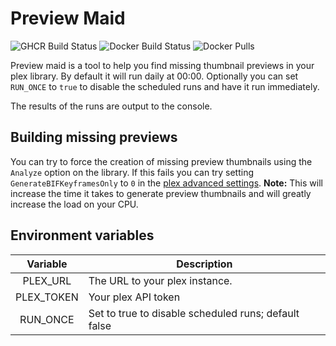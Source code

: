# Preview Maid

![GHCR Build Status](https://github.com/fletchto99/preview-maid/actions/workflows/ghcr.yml/badge.svg)
![Docker Build Status](https://github.com/fletchto99/preview-maid/actions/workflows/docker.yml/badge.svg)
![Docker Pulls](https://img.shields.io/docker/pulls/fletchto99/preview-maid)

Preview maid is a tool to help you find missing thumbnail previews in your plex library. By default it will run daily at 00:00. Optionally you can set `RUN_ONCE` to `true` to disable the scheduled runs and have it run immediately.

The results of the runs are output to the console.

## Building missing previews

You can try to force the creation of missing preview thumbnails using the `Analyze` option on the library. If this fails you can try setting `GenerateBIFKeyframesOnly` to `0` in the [plex advanced settings](https://support.plex.tv/articles/201105343-advanced-hidden-server-settings/). **Note:** This will increase the time it takes to generate preview thumbnails and will greatly increase the load on your CPU.

## Environment variables

| Variable | Description |
| :----: | --- |
| PLEX_URL | The URL to your plex instance. |
| PLEX_TOKEN | Your plex API token |
| RUN_ONCE | Set to true to disable scheduled runs; default false |
